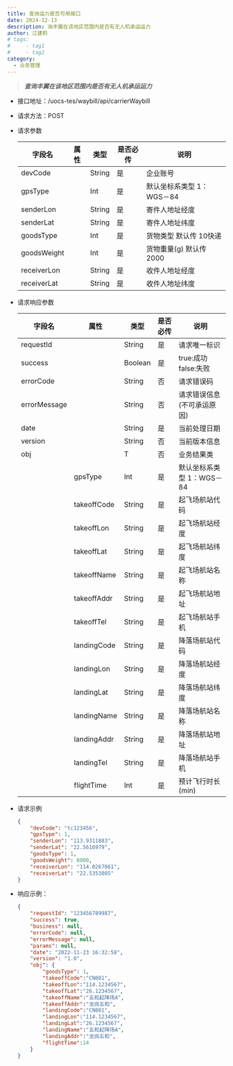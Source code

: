 ```yaml
---
title: 查询运力是否可用接口 
date: 2024-12-13
description: 询丰翼在该地区范围内是否有无人机承运运力
author: 江建莉
# tags:
#     - tag1
#     - tag2
category:
  - 业务管理
---
```


> ***查询丰翼在该地区范围内是否有无人机承运运力***

- 接口地址：/uocs-tes/waybill/api/carrierWaybill
- 请求方法：POST
- 请求参数

    |字段名			|属性	    |类型	|是否必传	|说明                                            |
    |---------------|-----------|-------|-----------|------------------------------------------------|
	|devCode		|			|String	|是			|企业账号                                        |
	|gpsType		|			|Int	|是			|默认坐标系类型 1：WGS－84                       |
	|senderLon		|			|String	|是			|寄件人地址经度                                  |
	|senderLat		|			|String	|是			|寄件人地址纬度                                  |
	|goodsType		|			|Int	|是			|货物类型 默认传 10快递                          |
	|goodsWeight	|			|Int	|是			|货物重量(g) 默认传 2000                         |
	|receiverLon	|			|String	|是			|收件人地址经度                                  |
	|receiverLat	|			|String	|是			|收件人地址纬度                                  |

	
- 请求响应参数

    |字段名	 		|属性	    |类型	|是否必传	|说明	                                        |
    |---------------|-----------|-------|-----------|-----------------------------------------------|
	|requestId		|			|String	|是			|请求唯一标识                                   |
	|success		|			|Boolean|是			|true:成功 false:失败                           |
	|errorCode		|			|String	|否			|请求错误码                                     |
	|errorMessage	|			|String	|否			|请求错误信息(不可承运原因)                     |
	|date			|			|String	|是			|当前处理日期                                   |
	|version		|			|String	|否			|当前版本信息                                   |
	|obj			|			|T		|否			|业务结果类                                     |
	|				|gpsType	|Int	|是			|默认坐标系类型 1：WGS－84                      |
	|				|takeoffCode|String	|是			|起飞场航站代码                                 |
	|				|takeoffLon	|String	|是			|起飞场航站经度                                 |
	|				|takeoffLat	|String	|是			|起飞场航站纬度                                 |
	|				|takeoffName|String	|是			|起飞场航站名称                                 |
	|				|takeoffAddr|String	|是			|起飞场航站地址                                 |
	|				|takeoffTel	|String	|是			|起飞场航站手机                                 |
	|				|landingCode|String	|是			|降落场航站代码                                 |
	|				|landingLon	|String	|是			|降落场航站经度                                 |
	|				|landingLat	|String	|是			|降落场航站纬度                                 |
	|				|landingName|String	|是			|降落场航站名称                                 |
	|				|landingAddr|String	|是			|降落场航站地址                                 |
	|				|landingTel	|String	|是			|降落场航站手机                                 |
	|				|flightTime	|Int	|是			|预计飞行时长(min)                              |

		
- 请求示例
    ```json
    {
        "devCode": "tc123456",
    	"gpsType": 1,
    	"senderLon": "113.9311883",
    	"senderLat": "22.5616979",
    	"goodsType": 1,
    	"goodsWeight": 8000,
    	"receiverLon": "114.0267861",
    	"receiverLat": "22.5353805"
    }
    ```
- 响应示例：
    ```json
	{
    	"requestId": "123456789987",
    	"success": true,
    	"business": null,
    	"errorCode": null,
    	"errorMessage": null,
    	"params": null,
    	"date": "2022-11-23 16:32:58",
    	"version": "1.0",
    	"obj": {
    		"goodsType": 1,
            "takeoffCode":"CN001",
    		"takeoffLon":"114.1234567",
    		"takeoffLat":"26.1234567",
    		"takeoffName":"五和起降场A",
    		"takeoffAddr":"龙岗五和",
    		"landingCode":"CN001",
    		"landingLon":"114.1234567",
    		"landingLat":"26.1234567",
    		"landingName":"五和起降场A",
    		"landingAddr":"龙岗五和",
    		"flightTime":14
    	}
    }
    ```